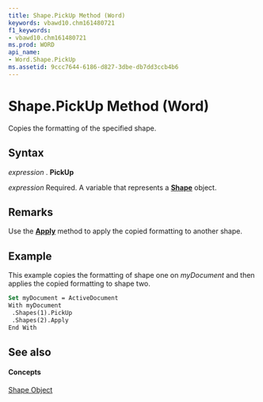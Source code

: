 ```yaml
---
title: Shape.PickUp Method (Word)
keywords: vbawd10.chm161480721
f1_keywords:
- vbawd10.chm161480721
ms.prod: WORD
api_name:
- Word.Shape.PickUp
ms.assetid: 9ccc7644-6186-d827-3dbe-db7dd3ccb4b6
---
```



# Shape.PickUp Method (Word)

Copies the formatting of the specified shape.


## Syntax

 _expression_ . **PickUp**

 _expression_ Required. A variable that represents a **[Shape](shape-object-word.md)** object.


## Remarks

Use the  **[Apply](shape-apply-method-word.md)** method to apply the copied formatting to another shape.


## Example

This example copies the formatting of shape one on  _myDocument_ and then applies the copied formatting to shape two.


```vb
Set myDocument = ActiveDocument 
With myDocument 
 .Shapes(1).PickUp 
 .Shapes(2).Apply 
End With
```


## See also


#### Concepts


[Shape Object](shape-object-word.md)

